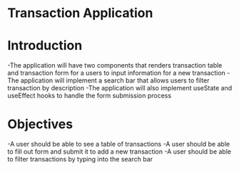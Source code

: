 # Transaction Application

# Introduction
-The application will have two components that renders transaction table and transaction form for a users to input information for a new transaction
-The application will implement a search bar that allows users to filter transaction by description
-The application will also implement useState and useEffect hooks to handle the form submission process

# Objectives
-A user should be able to see a table of transactions
-A user should be able to fill out form and submit it to add a new transaction
-A user should be able to filter transactions by typing into the search bar
